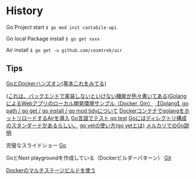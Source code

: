 # History

Go Project start
`$ go mod init cantabile-api`

Go local Package install
`$ go get xxxx`


Air install
`$ go get -u github.com/cosmtrek/air`


## Tips

[GoとDockerハンズオン(基本これをみてる)](https://zenn.dev/tamanobi/articles/go-docker-handson)


[(これは、バックエンドで実装しないといけない機能が色々書いてある)GolangによるWebアプリのローカル開発環境サンプル（Docker, Gin）](https://zenn.dev/datsukan/articles/19c15847382746)
[【Golang】go path / go get / go install / go mod tidyについて](https://qiita.com/lamp7800/items/9a154e8e789261f87466)
[DockerコンテナでgolangをホットリロードするAirを導入](https://zenn.dev/ajapa/articles/bc399c7e4c0def)
[Go言語でテスト go test](https://zenn.dev/ichi320/articles/70efa1f122cf8c)
[Goにはディレクトリ構成のスタンダードがあるらしい。](https://qiita.com/sueken/items/87093e5941bfbc09bea8)
[go vetの使い方(go vetとは)](https://qiita.com/marnie_ms4/items/b343165efb4235906db7)
[メルカリでのGo説明](https://engineering.mercari.com/blog/entry/20220406-eea588f493/)

完璧なスライドショー
[Go](https://docs.google.com/presentation/d/1RVx8oeIMAWxbB7ZP2IcgZXnbZokjCmTUca-AbIpORGk/edit#slide=id.g1288c264595_76_78)

GoとNext playgroundを作成している（Dockerビルダーパターン）
[Git](https://github.com/teitei-tk/go-next.js-playground/blob/0aaad99873a2b42821912c9d2c96cfa1260d8eaf/backend/Dockerfile)

[Dockerのマルチステージビルドを使う](https://qiita.com/carimatics/items/01663d32bf9983cfbcfe)